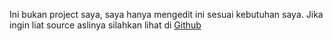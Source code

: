 Ini bukan project saya, saya hanya mengedit ini sesuai kebutuhan saya. Jika ingin liat source aslinya silahkan lihat di 
[Github](https://github.com/dewanakl/undangan)